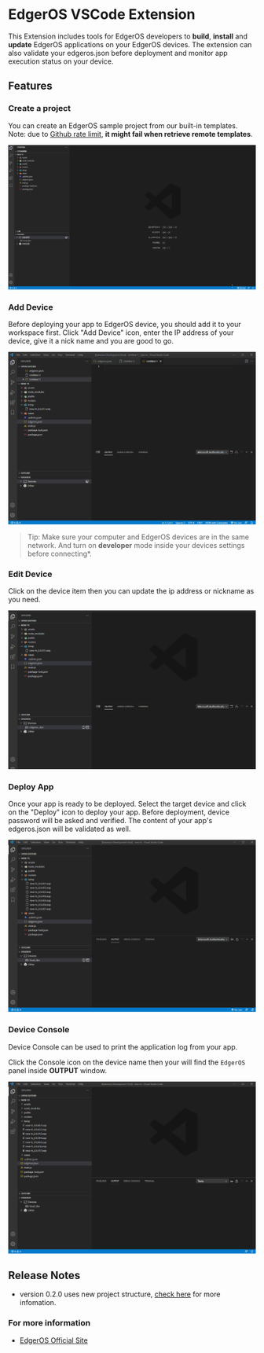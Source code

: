 # EdgerOS VSCode Extension

This Extension includes tools for EdgerOS developers to **build**, **install** and **update** EdgerOS applications on your EdgerOS devices. The extension can also validate your edgeros.json before deployment and monitor app execution status on your device.


## Features

### Create a project

You can create an EdgerOS sample project from our built-in templates.  
Note: due to [Github rate limit](https://docs.github.com/en/developers/apps/building-github-apps/rate-limits-for-github-apps), **it might fail when retrieve remote templates**.

![create project](resources/media/create-project.gif)

### Add Device

Before deploying your app to EdgerOS device, you should add it to your workspace first.
Click "Add  Device" icon, enter the IP address of your device, give it a nick name and you are good to go.

![add device](resources/media/add-device.gif)

> Tip: Make sure your computer and EdgerOS devices are in the same network. And turn on **developer** mode inside your devices settings before connecting*.

### Edit Device

Click on the device item then you can update the ip address or nickname as you need.

![edit device](resources/media/edit-device.gif)

### Deploy App

Once your app is ready to be deployed. Select the target device and click on the "Deploy" icon to deploy your app.
Before deployment, device password will be asked and verified. The content of your app's edgeros.json will be validated as well.

![deploy app](resources/media/deploy.gif)

### Device Console

Device Console can be used to print the application log from your app.

Click the Console icon on the device name then your will find the `EdgerOS` panel inside **OUTPUT** window.

![console output](resources/media/output.gif)

## Release Notes

- version 0.2.0 uses new project structure, [check here](CHANGELOG.md#v0.2.0) for more infomation.


### For more information

* [EdgerOS Official Site](https://www.edgeros.com)
